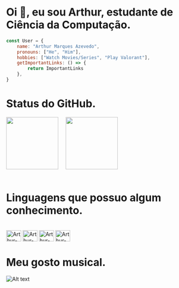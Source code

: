 <h1 align="left">Oi 👊, eu sou Arthur, estudante de Ciência da Computação.</h1>

```js
const User = {
	name: "Arthur Marques Azevedo",
	pronouns: ["He", "Him"],
	hobbies: ["Watch Movies/Series", "Play Valorant"],
	getImportantLinks: () => {
		return ImportantLinks
	},
}
```
<h1 align="left">Status do GitHub.</h1>

<div align="center" style="display: flex; align-items: center; gap: 20px;">
    <img style="height: 10em" src="https://github-readme-stats.vercel.app/api?username=Arthur1220&show_icons=true&hide=prs,issues,contribs">
    <img style="height: 10em" src="https://github-readme-stats.vercel.app/api/top-langs/?username=Arthur1220&layout=compact&hide=assembly,tex,roff">
  </div>

  <div style="height: 20px"></div>

<h1 align="left">Linguagens que possuo algum conhecimento.</h1>
<div style="display: inline_block"><br>
  <img align="center" alt="Arthur-C" height="30" width="40" src="https://cdn.jsdelivr.net/gh/devicons/devicon/icons/c/c-original.svg">
  <img align="center" alt="Arthur-C++" height="30" width="40" src="https://cdn.jsdelivr.net/gh/devicons/devicon/icons/cplusplus/cplusplus-original.svg">
  <img align="center" alt="Arthur-Python" height="30" width="40" src="https://cdn.jsdelivr.net/gh/devicons/devicon/icons/python/python-original.svg">
  <img align="center" alt="Arthur-Java" height="30" width="40" src="https://cdn.jsdelivr.net/gh/devicons/devicon/icons/java/java-original.svg">
</div>


<h1 align="left">Meu gosto musical.</h1>

![Alt text](https://spotify-recently-played-readme.vercel.app/api?user=arthurmarquesazevedo&width=1000)
